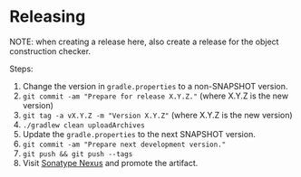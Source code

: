 Releasing
=========

NOTE: when creating a release here, also create a release for the object construction checker.

Steps:
 1. Change the version in `gradle.properties` to a non-SNAPSHOT version.
 2. `git commit -am "Prepare for release X.Y.Z."` (where X.Y.Z is the new version)
 3. `git tag -a vX.Y.Z -m "Version X.Y.Z"` (where X.Y.Z is the new version)
 4. `./gradlew clean uploadArchives`
 5. Update the `gradle.properties` to the next SNAPSHOT version.
 6. `git commit -am "Prepare next development version."`
 7. `git push && git push --tags`
 8. Visit [Sonatype Nexus](https://oss.sonatype.org/) and promote the artifact.
